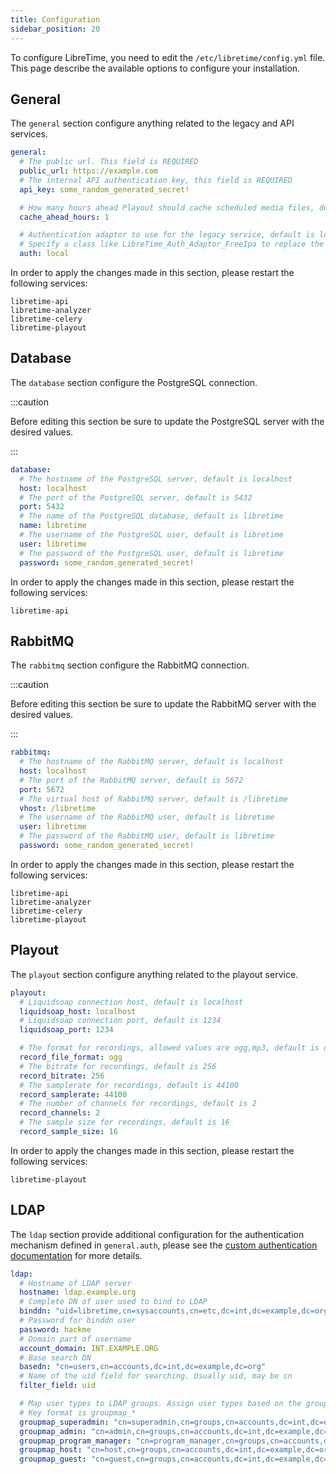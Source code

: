 ```yaml
---
title: Configuration
sidebar_position: 20
---
```


To configure LibreTime, you need to edit the `/etc/libretime/config.yml` file. This page describe the available options to configure your installation.

## General

The `general` section configure anything related to the legacy and API services.

```yml
general:
  # The public url. This field is REQUIRED
  public_url: https://example.com
  # The internal API authentication key, this field is REQUIRED
  api_key: some_random_generated_secret!

  # How many hours ahead Playout should cache scheduled media files, default is 1
  cache_ahead_hours: 1

  # Authentication adaptor to use for the legacy service, default is local
  # Specify a class like LibreTime_Auth_Adaptor_FreeIpa to replace the built-in adaptor
  auth: local
```

In order to apply the changes made in this section, please restart the following services:

```
libretime-api
libretime-analyzer
libretime-celery
libretime-playout
```

## Database

The `database` section configure the PostgreSQL connection.

:::caution

<!-- TODO: Add link to a guide on how to edit such values -->

Before editing this section be sure to update the PostgreSQL server with the desired values.

:::

```yml
database:
  # The hostname of the PostgreSQL server, default is localhost
  host: localhost
  # The port of the PostgreSQL server, default is 5432
  port: 5432
  # The name of the PostgreSQL database, default is libretime
  name: libretime
  # The username of the PostgreSQL user, default is libretime
  user: libretime
  # The password of the PostgreSQL user, default is libretime
  password: some_random_generated_secret!
```

In order to apply the changes made in this section, please restart the following services:

```
libretime-api
```

## RabbitMQ

The `rabbitmq` section configure the RabbitMQ connection.

:::caution

<!-- TODO: Add link to a guide on how to edit such values -->

Before editing this section be sure to update the RabbitMQ server with the desired values.

:::

```yml
rabbitmq:
  # The hostname of the RabbitMQ server, default is localhost
  host: localhost
  # The port of the RabbitMQ server, default is 5672
  port: 5672
  # The virtual host of RabbitMQ server, default is /libretime
  vhost: /libretime
  # The username of the RabbitMQ user, default is libretime
  user: libretime
  # The password of the RabbitMQ user, default is libretime
  password: some_random_generated_secret!
```

In order to apply the changes made in this section, please restart the following services:

```
libretime-api
libretime-analyzer
libretime-celery
libretime-playout
```

## Playout

The `playout` section configure anything related to the playout service.

```yml
playout:
  # Liquidsoap connection host, default is localhost
  liquidsoap_host: localhost
  # Liquidsoap connection port, default is 1234
  liquidsoap_port: 1234

  # The format for recordings, allowed values are ogg,mp3, default is ogg
  record_file_format: ogg
  # The bitrate for recordings, default is 256
  record_bitrate: 256
  # The samplerate for recordings, default is 44100
  record_samplerate: 44100
  # The number of channels for recordings, default is 2
  record_channels: 2
  # The sample size for recordings, default is 16
  record_sample_size: 16
```

In order to apply the changes made in this section, please restart the following services:

```
libretime-playout
```

## LDAP

The `ldap` section provide additional configuration for the authentication mechanism defined in `general.auth`, please see the [custom authentication documentation](../custom-authentication.md) for more details.

```yml
ldap:
  # Hostname of LDAP server
  hostname: ldap.example.org
  # Complete DN of user used to bind to LDAP
  binddn: "uid=libretime,cn=sysaccounts,cn=etc,dc=int,dc=example,dc=org"
  # Password for binddn user
  password: hackme
  # Domain part of username
  account_domain: INT.EXAMPLE.ORG
  # Base search DN
  basedn: "cn=users,cn=accounts,dc=int,dc=example,dc=org"
  # Name of the uid field for searching. Usually uid, may be cn
  filter_field: uid

  # Map user types to LDAP groups. Assign user types based on the group of a given user
  # Key format is groupmap_*
  groupmap_superadmin: "cn=superadmin,cn=groups,cn=accounts,dc=int,dc=example,dc=org"
  groupmap_admin: "cn=admin,cn=groups,cn=accounts,dc=int,dc=example,dc=org"
  groupmap_program_manager: "cn=program_manager,cn=groups,cn=accounts,dc=int,dc=example,dc=org"
  groupmap_host: "cn=host,cn=groups,cn=accounts,dc=int,dc=example,dc=org"
  groupmap_guest: "cn=guest,cn=groups,cn=accounts,dc=int,dc=example,dc=org"
```
